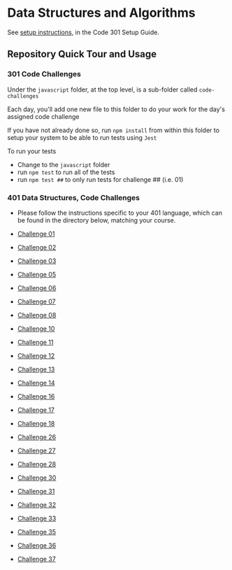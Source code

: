 # Data Structures and Algorithms

See [setup instructions](https://codefellows.github.io/setup-guide/code-301/3-code-challenges), in the Code 301 Setup Guide.

## Repository Quick Tour and Usage

### 301 Code Challenges

Under the `javascript` folder, at the top level, is a sub-folder called `code-challenges`

Each day, you'll add one new file to this folder to do your work for the day's assigned code challenge

If you have not already done so, run `npm install` from within this folder to setup your system to be able to run tests using `Jest`

To run your tests

- Change to the `javascript` folder
- run `npm test` to run all of the tests
- run `npm test ##` to only run tests for challenge ## (i.e. 01)

### 401 Data Structures, Code Challenges

- Please follow the instructions specific to your 401 language, which can be found in the directory below, matching your course.

- [Challenge 01](./javascript/401/challenge-01/README.md)
- [Challenge 02](./javascript/401/challenge-02/README.md)
- [Challenge 03](./javascript/401/challenge-03/README.md)
- [Challenge 05](./javascript/401/challenge-05/README.md)
- [Challenge 06](./javascript/401/challenge-06/README.md)
- [Challenge 07](./javascript/401/challenge-07/README.md)
- [Challenge 08](./javascript/401/challenge-08/README.md)
- [Challenge 10](./javascript/401/challenge-10/README.md)
- [Challenge 11](./javascript/401/challenge-11/README.md)
- [Challenge 12](./javascript/401/challenge-12/README.md)
- [Challenge 13](./javascript/401/challenge-13/README.md)
- [Challenge 14](./javascript/401/challenge-14/README.md)
- [Challenge 16](./javascript/401/challenge-16/README.md)
- [Challenge 17](./javascript/401/challenge-17/README.md)
- [Challenge 18](./javascript/401/challenge-18/README.md)
- [Challenge 26](./javascript/401/challenge-26/README.md)
- [Challenge 27](./javascript/401/challenge-27/README.md)
- [Challenge 28](./javascript/401/challenge-28/README.md)
- [Challenge 30](./javascript/401/challenge-30/README.md)
- [Challenge 31](./javascript/401/challenge-31/README.md)
- [Challenge 32](./javascript/401/challenge-32/README.md)
- [Challenge 33](./javascript/401/challenge-33/README.md)
- [Challenge 35](./javascript/401/challenge-35/README.md)
- [Challenge 36](./javascript/401/challenge-36/README.md)
- [Challenge 37](./javascript/401/challenge-37/README.md)
